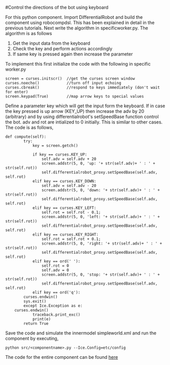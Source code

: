 #Control the directions of the bot using keyboard

For this python component. Import DifferentialRobot and build the component using robocompdsl. This has been explained in detail in the previous tutorials. Next write the algorithm in specificworker.py. The algorithm is as follows

1. Get the input data from the keyboard
2. Check the key and perform actions accordingly
3. If same key is pressed again then increase the parameter

To implement this first initialize the code with the following in specific worker.py

	screen = curses.initscr()  //get the curses screen window
 	curses.noecho()            //turn off input echoing
 	curses.cbreak()            //respond to keys immediately (don't wait for enter)
	screen.keypad(True)        //map arrow keys to special values  

Define a parameter key which will get the input form the keyboard. If in case the key pressed is up arrow (KEY_UP) then increase the adv by 20 (arbitrary) and by using differentialrobot's setSpeedBase function control the bot. adv and rot are intialized to 0 initially. This is similar to other cases. The code is as follows,

	def compute(self):
            try:
                key = screen.getch()
            
                if key == curses.KEY_UP:
                    self.adv = self.adv + 20
                    screen.addstr(5, 0, 'up: '+ str(self.adv)+ ' : ' + str(self.rot))
                    self.differentialrobot_proxy.setSpeedBase(self.adv, self.rot)
                elif key == curses.KEY_DOWN:
                    self.adv = self.adv - 20
                    screen.addstr(5, 0, 'down: '+ str(self.adv)+ ' : ' + str(self.rot))
                    self.differentialrobot_proxy.setSpeedBase(self.adv, self.rot)
                elif key == curses.KEY_LEFT:
                    self.rot = self.rot - 0.1;
                    screen.addstr(5, 0, 'left: '+ str(self.adv)+ ' : ' + str(self.rot))
                    self.differentialrobot_proxy.setSpeedBase(self.adv, self.rot)
                elif key == curses.KEY_RIGHT:
                    self.rot = self.rot + 0.1;
                    screen.addstr(5, 0, 'right: '+ str(self.adv)+ ' : ' + str(self.rot))
                    self.differentialrobot_proxy.setSpeedBase(self.adv, self.rot)
                elif key == ord(' '):
                    self.rot = 0
                    self.adv = 0
                    screen.addstr(5, 0, 'stop: '+ str(self.adv)+ ' : ' + str(self.rot))
                    self.differentialrobot_proxy.setSpeedBase(self.adv, self.rot)
               	elif key == ord('q'):
		    curses.endwin()
		    sys.exit() 
            except Ice.Exception as e:
		curses.endwin()
                traceback.print_exc()
                print(e)
            return True

Save the code and simulate the innermodel simpleworld.xml and run the component by executing,

	python src/<componentname>.py --Ice.Config=etc/config

The code for the entire component can be found [here](https://github.com/robocomp/robocomp-robolab/tree/master/components/keyboardrobotcontroller)

